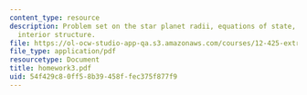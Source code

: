 ```yaml
---
content_type: resource
description: Problem set on the star planet radii, equations of state, and planetary
  interior structure.
file: https://ol-ocw-studio-app-qa.s3.amazonaws.com/courses/12-425-extrasolar-planets-physics-and-detection-techniques-fall-2007/54f429c80ff58b39458ffec375f877f9_homework3.pdf
file_type: application/pdf
resourcetype: Document
title: homework3.pdf
uid: 54f429c8-0ff5-8b39-458f-fec375f877f9
---
```

